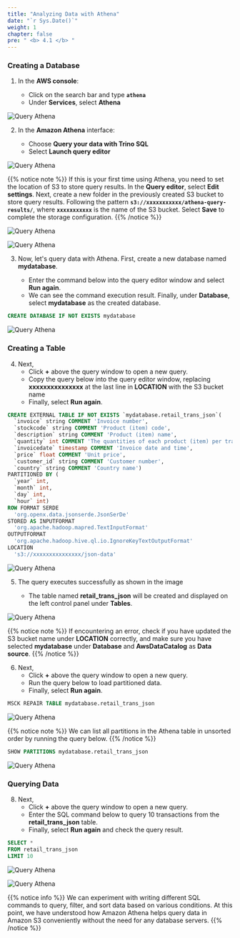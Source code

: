 ```yaml
---
title: "Analyzing Data with Athena"
date: "`r Sys.Date()`"
weight: 1
chapter: false
pre: " <b> 4.1 </b> "
---
```


### Creating a Database

1. In the **AWS console**:

   - Click on the search bar and type **`athena`**
   - Under **Services**, select **Athena**

![Query Athena](/images/4.1-AnalyzeDataAthena/0001-queryathena.png?featherlight=false&width=70pc)

2. In the **Amazon Athena** interface:

   - Choose **Query your data with Trino SQL**
   - Select **Launch query editor**

![Query Athena](/images/4.1-AnalyzeDataAthena/0002-queryathena.png?featherlight=false&width=70pc)

{{% notice note %}}
If this is your first time using Athena, you need to set the location of S3 to store query results. In the **Query editor**, select **Edit settings**. Next, create a new folder in the previously created S3 bucket to store query results. Following the pattern **`s3://xxxxxxxxxxx/athena-query-results/`**, where **`xxxxxxxxxxx`** is the name of the S3 bucket. Select **Save** to complete the storage configuration.
{{% /notice %}}

![Query Athena](/images/4.1-AnalyzeDataAthena/0003.1-queryathena.png?featherlight=false&width=70pc)

![Query Athena](/images/4.1-AnalyzeDataAthena/0004.1-queryathena.png?featherlight=false&width=70pc)

3. Now, let's query data with Athena. First, create a new database named **mydatabase**.

   - Enter the command below into the query editor window and select **Run again**.
   - We can see the command execution result. Finally, under **Database**, select **mydatabase** as the created database.

```sql
CREATE DATABASE IF NOT EXISTS mydatabase
```

![Query Athena](/images/4.1-AnalyzeDataAthena/0005-queryathena.png?featherlight=false&width=70pc)

### Creating a Table

4. Next,
   - Click **+** above the query window to open a new query.
   - Copy the query below into the query editor window, replacing **xxxxxxxxxxxxxxx** at the last line in **LOCATION** with the S3 bucket name
   - Finally, select **Run again**.

```sql
CREATE EXTERNAL TABLE IF NOT EXISTS `mydatabase.retail_trans_json`(
  `invoice` string COMMENT 'Invoice number',
  `stockcode` string COMMENT 'Product (item) code',
  `description` string COMMENT 'Product (item) name',
  `quantity` int COMMENT 'The quantities of each product (item) per transaction',
  `invoicedate` timestamp COMMENT 'Invoice date and time',
  `price` float COMMENT 'Unit price',
  `customer_id` string COMMENT 'Customer number',
  `country` string COMMENT 'Country name')
PARTITIONED BY (
  `year` int,
  `month` int,
  `day` int,
  `hour` int)
ROW FORMAT SERDE
  'org.openx.data.jsonserde.JsonSerDe'
STORED AS INPUTFORMAT
  'org.apache.hadoop.mapred.TextInputFormat'
OUTPUTFORMAT
  'org.apache.hadoop.hive.ql.io.IgnoreKeyTextOutputFormat'
LOCATION
  's3://xxxxxxxxxxxxxxx/json-data'
```

![Query Athena](/images/4.1-AnalyzeDataAthena/0006-queryathena.png?featherlight=false&width=70pc)

5. The query executes successfully as shown in the image

   - The table named **retail_trans_json** will be created and displayed on the left control panel under **Tables**.

![Query Athena](/images/4.1-AnalyzeDataAthena/0007-queryathena.png?featherlight=false&width=70pc)

{{% notice note %}}
If encountering an error, check if you have updated the S3 bucket name under **LOCATION** correctly, and make sure you have selected **mydatabase** under **Database** and **AwsDataCatalog** as **Data source**.
{{% /notice %}}

6. Next,
   - Click **+** above the query window to open a new query.
   - Run the query below to load partitioned data.
   - Finally, select **Run again**.

```sql
MSCK REPAIR TABLE mydatabase.retail_trans_json
```

![Query Athena](/images/4.1-AnalyzeDataAthena/0008-queryathena.png?featherlight=false&width=70pc)

{{% notice note %}}
We can list all partitions in the Athena table in unsorted order by running the query below.
{{% /notice %}}

```sql
SHOW PARTITIONS mydatabase.retail_trans_json
```

![Query Athena](/images/4.1-AnalyzeDataAthena/0009-queryathena.png?featherlight=false&width=70pc)

### Querying Data

8. Next,
   - Click **+** above the query window to open a new query.
   - Enter the SQL command below to query 10 transactions from the **retail_trans_json** table.
   - Finally, select **Run again** and check the query result.

```sql
SELECT *
FROM retail_trans_json
LIMIT 10
```

![Query Athena](/images/4.1-AnalyzeDataAthena/0010-queryathena.png?featherlight=false&width=70pc)

![Query Athena](/images/4.1-AnalyzeDataAthena/0011-queryathena.png?featherlight=false&width=70pc)

{{% notice info %}}
We can experiment with writing different SQL commands to query, filter, and sort data based on various conditions. At this point, we have understood how Amazon Athena helps query data in Amazon S3 conveniently without the need for any database servers.
{{% /notice %}}

